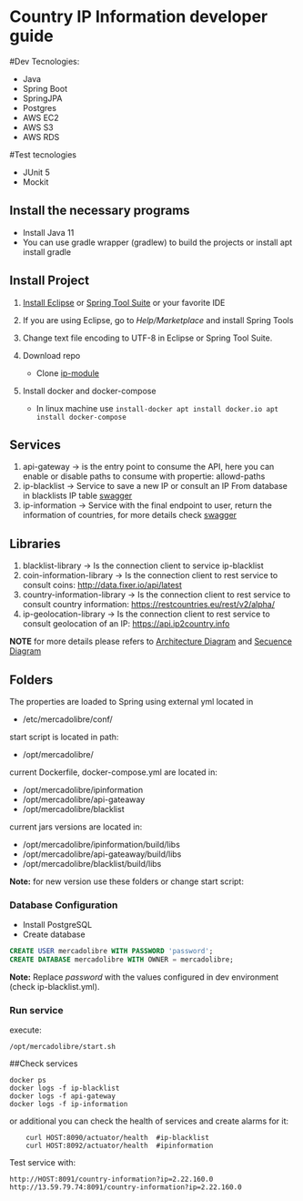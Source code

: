 # Country IP Information developer guide

#Dev Tecnologies:
* Java
* Spring Boot
* SpringJPA
* Postgres
* AWS EC2
* AWS S3
* AWS RDS

#Test tecnologies
* JUnit 5
* Mockit

## Install the necessary programs ##

* Install Java 11
* You can use gradle wrapper (gradlew) to build the projects or install apt install gradle

## Install Project ##

1. [Install Eclipse](https://www.eclipse.org/downloads/) or [Spring Tool Suite](https://spring.io/tools/sts/all) or your favorite IDE
2. If you are using Eclipse, go to *Help/Marketplace* and install Spring Tools
3. Change text file encoding to UTF-8 in Eclipse or Spring Tool Suite.
4. Download repo
	* Clone [ip-module](https://github.com/daocovalle/ip-information)

5. Install docker and docker-compose
    * In linux machine use 
	                      ```install-docker
						     apt install docker.io
						     apt install docker-compose```
## Services

1. api-gateway -> is the entry point to consume the API, here you can enable or disable paths to consume with propertie: allowd-paths
2. ip-blacklist -> Service to save a new IP or consult an IP From database in blacklists IP table [swagger](http://13.59.79.74:8090/swagger-ui/index.html)
3. ip-information -> Service with the final endpoint to user, return the information of countries, for more details check [swagger](http://13.59.79.74:8092/swagger-ui/index.html)

## Libraries

1. blacklist-library -> Is the connection client to service ip-blacklist
2. coin-information-library -> Is the connection client to rest service to consult coins: http://data.fixer.io/api/latest
3. country-information-library -> Is the connection client to rest service to consult country information: https://restcountries.eu/rest/v2/alpha/
4. ip-geolocation-library -> Is the connection client to rest service to consult geolocation of an IP: https://api.ip2country.info

__NOTE__ for more details please refers to [Architecture Diagram](https://github.com/daocovalle/ip-information/tree/main/doc/diagrams/architecture) and [Secuence Diagram](https://github.com/daocovalle/ip-information/tree/main/doc/diagrams/sequence)

## Folders

The properties are loaded to Spring using external yml located in

* /etc/mercadolibre/conf/

start script is located in path:

* /opt/mercadolibre/

current Dockerfile, docker-compose.yml are located in: 

* /opt/mercadolibre/ipinformation
* /opt/mercadolibre/api-gateaway
* /opt/mercadolibre/blacklist

current jars versions are located in:

* /opt/mercadolibre/ipinformation/build/libs
* /opt/mercadolibre/api-gateaway/build/libs
* /opt/mercadolibre/blacklist/build/libs

__Note:__  for new version use these folders or change start script:

### Database Configuration

* Install PostgreSQL
* Create database

```sql
CREATE USER mercadolibre WITH PASSWORD 'password';
CREATE DATABASE mercadolibre WITH OWNER = mercadolibre;
```
__Note:__ Replace _password_  with the values configured in dev environment (check ip-blacklist.yml).

### Run service

execute:
```start-services
/opt/mercadolibre/start.sh
```
##Check services

```check process and logs
docker ps
docker logs -f ip-blacklist
docker logs -f api-gateway
docker logs -f ip-information
```

or additional you can check the health of services and create alarms for it:

```health
    curl HOST:8090/actuator/health  #ip-blacklist
	curl HOST:8092/actuator/health  #ipinformation
```

Test service with:

```health
http://HOST:8091/country-information?ip=2.22.160.0
http://13.59.79.74:8091/country-information?ip=2.22.160.0
```
